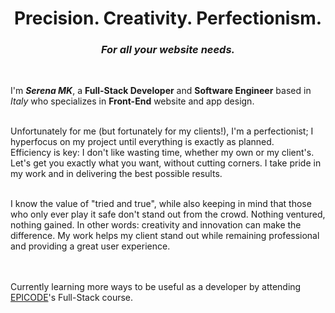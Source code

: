 <h1 align="center" style="border-bottom: none">Precision. Creativity. Perfectionism.</1>
<h3 align="center"><i>For all your website needs.</i></h3>
<br>

I'm <strong><i>Serena MK</i></strong>, a <b>Full-Stack Developer</b> and <b>Software Engineer</b> based in <i>Italy</i> who specializes in <b>Front-End</b> website and app design.
<br><br>

Unfortunately for me (but fortunately for my clients!), I'm a perfectionist; I hyperfocus on my project until everything is exactly as planned.
<br>
Efficiency is key: I don't like wasting time, whether my own or my client's. Let's get you exactly what you want, without cutting corners. I take pride in my work and in delivering the best possible results.
<br><br>

I know the value of "tried and true", while also keeping in mind that those who only ever play it safe don't stand out from the crowd. Nothing ventured, nothing gained. In other words: creativity and innovation can make the difference. My work helps my client stand out while remaining professional and providing a great user experience.


<br><br>
Currently learning more ways to be useful as a developer by attending <a href="https://epicode.com/en/we-are-epicode/">EPICODE</a>'s Full-Stack course.





<!--
**SerenaMK/SerenaMK** is a ✨ _special_ ✨ repository because its `README.md` (this file) appears on your GitHub profile.

Here are some ideas to get you started:

- 🔭 I’m currently working on ...
- 🌱 I’m currently learning ...
- 👯 I’m looking to collaborate on ...
- 🤔 I’m looking for help with ...
- 💬 Ask me about ...
- 📫 How to reach me: ...
- 😄 Pronouns: ...
- ⚡ Fun fact: ...
-->
